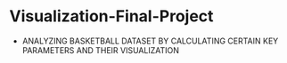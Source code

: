 # Visualization-Final-Project
- ANALYZING BASKETBALL DATASET BY CALCULATING CERTAIN KEY PARAMETERS AND THEIR VISUALIZATION
